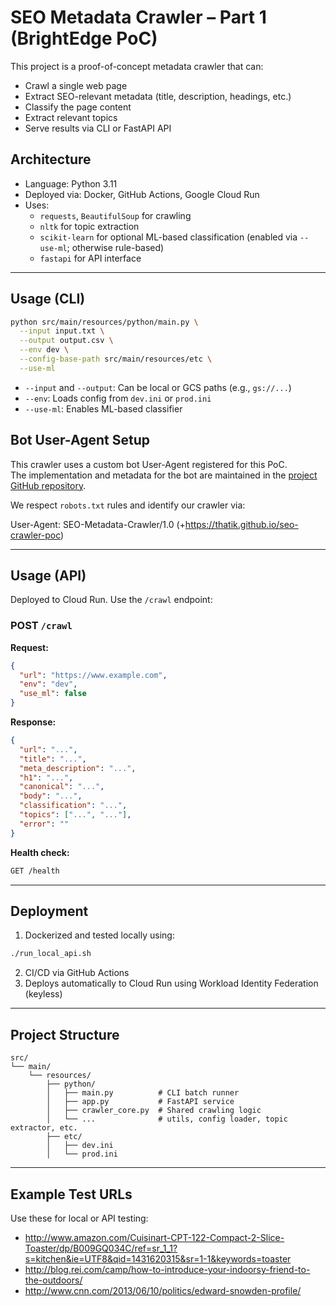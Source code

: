 # SEO Metadata Crawler – Part 1 (BrightEdge PoC)

This project is a proof-of-concept metadata crawler that can:
- Crawl a single web page
- Extract SEO-relevant metadata (title, description, headings, etc.)
- Classify the page content
- Extract relevant topics
- Serve results via CLI or FastAPI API

## Architecture

- Language: Python 3.11
- Deployed via: Docker, GitHub Actions, Google Cloud Run
- Uses:
  - `requests`, `BeautifulSoup` for crawling
  - `nltk` for topic extraction
  - `scikit-learn` for optional ML-based classification (enabled via `--use-ml`; otherwise rule-based)
  - `fastapi` for API interface

---

## Usage (CLI)

```bash
python src/main/resources/python/main.py \
  --input input.txt \
  --output output.csv \
  --env dev \
  --config-base-path src/main/resources/etc \
  --use-ml
```

- `--input` and `--output`: Can be local or GCS paths (e.g., `gs://...`)
- `--env`: Loads config from `dev.ini` or `prod.ini`
- `--use-ml`: Enables ML-based classifier



## Bot User-Agent Setup

This crawler uses a custom bot User-Agent registered for this PoC.  
The implementation and metadata for the bot are maintained in the [project GitHub repository](https://github.com/ThatiK/seo-crawler-poc).

We respect `robots.txt` rules and identify our crawler via:

User-Agent: SEO-Metadata-Crawler/1.0 (+https://thatik.github.io/seo-crawler-poc)

---

## Usage (API)

Deployed to Cloud Run. Use the `/crawl` endpoint:

### POST `/crawl`

**Request:**
```json
{
  "url": "https://www.example.com",
  "env": "dev",
  "use_ml": false
}
```

**Response:**
```json
{
  "url": "...",
  "title": "...",
  "meta_description": "...",
  "h1": "...",
  "canonical": "...",
  "body": "...",
  "classification": "...",
  "topics": ["...", "..."],
  "error": ""
}
```

**Health check:**
```bash
GET /health
```

---

## Deployment

1. Dockerized and tested locally using:

```bash
./run_local_api.sh
```

2. CI/CD via GitHub Actions
3. Deploys automatically to Cloud Run using Workload Identity Federation (keyless)

---

## Project Structure

```
src/
└── main/
    └── resources/
        ├── python/
        │   ├── main.py          # CLI batch runner
        │   ├── app.py           # FastAPI service
        │   ├── crawler_core.py  # Shared crawling logic
        │   └── ...              # utils, config loader, topic extractor, etc.
        ├── etc/
        │   ├── dev.ini
        │   └── prod.ini
```

---

## Example Test URLs

Use these for local or API testing:

- http://www.amazon.com/Cuisinart-CPT-122-Compact-2-Slice-Toaster/dp/B009GQ034C/ref=sr_1_1?s=kitchen&ie=UTF8&qid=1431620315&sr=1-1&keywords=toaster
- http://blog.rei.com/camp/how-to-introduce-your-indoorsy-friend-to-the-outdoors/
- http://www.cnn.com/2013/06/10/politics/edward-snowden-profile/

